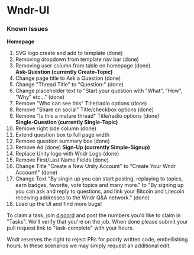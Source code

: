# Wndr-UI

### Known Issues
**Homepage**
1. SVG logo create and add to template (done)
2. Removing dropdown from template nav bar (done)
3. Removing user column from table on homepage (done)  
**Ask-Question (currently Create-Topic)**
4. Change page title to Ask a Question (done)
5. Change "Thread Title" to "Question:" (done)
6. Change placeholder text to "Start your question with "What", "How", "Why" etc..." (done)
7. Remove "Who can see this" Title/radio options (done)
8. Remove "Share on social" Title/checkbox options (done)
9. Remove  "Is this a mature thread" Title/radio options (done)  
**Single-Question (currently Single-Topic)**
10. Remove right side column (done)
11. Extend question box to full page width
12. Remove question summary box (done)
13. Remove Ad  (done)
**Sign-Up (currently Simple-Signup)**
14. Replace Unity logo with Wndr Logo (done)
15. Remove First/Last Name Fields (done)
16. Change Title "Create a New Unity Account" to "Create Your Wndr Account!" (done)
17. Change Text "By singin up you can start posting, replaying to topics, earn badges, favorite, vote topics and many more." to "By signing up you can ask and reply to questions, and link your Bitcoin and Litecoin receiving addresses to the Wndr Q&A network." (done)
18. Load up the UI and find more bugs!

To claim a task, join [discord](https://discord.gg/z48BZK) and post the numbers you'd like to claim in "Tasks". We'll verify that you're on the job.
When done please submit your pull request link to "task-complete" with your hours.

Wndr reserves the right to reject PRs for poorly written code, embellishing hours.
In these scenarios we may simply request an additional edit.
